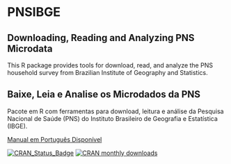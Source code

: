 # PNSIBGE
## Downloading, Reading and Analyzing PNS Microdata

This R package provides tools for download, read, and analyze the PNS	household survey from Brazilian Institute of Geography and Statistics.

## Baixe, Leia e Analise os Microdados da PNS

Pacote em R com ferramentas para download, leitura e análise da Pesquisa Nacional de Saúde (PNS) do Instituto Brasileiro de Geografia e Estatística (IBGE).

[Manual em Português Disponível](https://rpubs.com/gabriel-assuncao-ibge/pns)

[![CRAN_Status_Badge](https://www.r-pkg.org/badges/version/PNSIBGE)](https://cran.r-project.org/package=PNSIBGE) [![CRAN monthly downloads](https://cranlogs.r-pkg.org/badges/PNSIBGE "CRAN monthly downloads")](https://cran.r-project.org/package=PNSIBGE)
